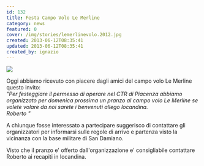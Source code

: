 ```yaml
---
id: 132
title: Festa Campo Volo Le Merline
category: news
featured: 0
cover: /img/stories/lemerlinevolo.2012.jpg
created: 2013-06-12T08:35:41
updated: 2013-06-12T08:35:41
created_by: ignazio
---
```


<a href="/docs/2012-06-lemerlinevolo.2012.pdf"><img class="float-start mr-3 w-[300px]" src="/img/stories/lemerlinevolo.2012.jpg"/></a>

Oggi abbiamo ricevuto con piacere dagli amici del campo volo Le Merline questo invito:<br />
<em>"Per festeggiare il permesso di operare nel CTR di Piacenza abbiamo organizzato per domenica prossima un pranzo al campo volo Le Merline se volete volare da noi sarete i benvenuti allego locandina.<br />
Roberto "</em>

A chiunque fosse interessato a partecipare suggerisco di contattare gli organizzatori per informarsi sulle regole di arrivo e partenza visto la vicinanza con la base militare di San Damiano.

Visto che il pranzo e' offerto dall'organizzazione e' consigliabile contattare Roberto ai recapiti in locandina.

